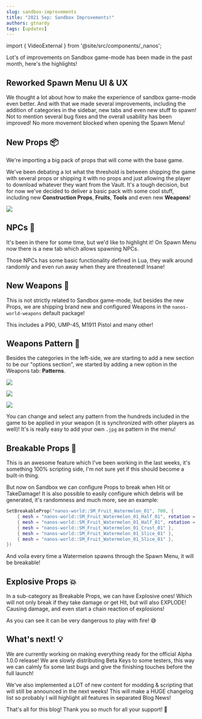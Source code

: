 ```yaml
---
slug: sandbox-improvements
title: "2021 Sep: Sandbox Improvements!"
authors: gtnardy
tags: [updates]
---
```


import { VideoExternal } from '@site/src/components/_nanos';

Lot's of improvements on Sandbox game-mode has been made in the past month, here's the highlights!

## Reworked Spawn Menu UI & UX

We thought a lot about how to make the experience of sandbox game-mode even better. And with that we made several improvements, including the addition of categories in the sidebar, new tabs and even new stuff to spawn! Not to mention several bug fixes and the overall usability has been improved! No more movement blocked when opening the Spawn Menu!

<VideoExternal path="/blog/sandbox-improvements/new-sandbox-ui.webm" />


## New Props 📦

We're importing a big pack of props that will come with the base game.

We've been debating a lot what the threshold is between shipping the game with several props or shipping it with no props and just allowing the player to download whatever they want from the Vault. It's a tough decision, but for now we've decided to deliver a basic pack with some cool stuff, including new **Construction Props**, **Fruits**, **Tools** and even new **Weapons**!

![](/img/blog/sandbox-improvements/new-props.jpg)


## NPCs 🤖

It's been in there for some time, but we'd like to highlight it! On Spawn Menu now there is a new tab which allows spawning NPCs.

Those NPCs has some basic functionality defined in Lua, they walk around randomly and even run away when they are threatened! Insane!

<VideoExternal path="/blog/sandbox-improvements/npcs.webm" />

## New Weapons  🔫

This is not strictly related to Sandbox game-mode, but besides the new Props, we are shipping brand new and configured Weapons in the `nanos-world-weapons` default package!

This includes a P90, UMP-45, M1911 Pistol and many other!

<VideoExternal path="/blog/sandbox-improvements/new-weapons.webm" />


## Weapons Pattern 🎨

Besides the categories in the left-side, we are starting to add a new section to be our "options section", we started by adding a new option in the Weapons tab: **Patterns**.

![](/img/blog/sandbox-improvements/weapon-pattern.jpg)

![](/img/blog/sandbox-improvements/weapon-pattern-floor.jpg)

![](/img/blog/sandbox-improvements/weapon-pattern-infernoo.jpg)

You can change and select any pattern from the hundreds included in the game to be applied in your weapon (it is synchronized with other players as well)! It's is really easy to add your own `.jpg` as pattern in the menu!

<VideoExternal path="/blog/sandbox-improvements/weapons-pattern.webm" />


## Breakable Props 🍉

This is an awesome feature which I've been working in the last weeks, it's something 100% scripting side, I'm not sure yet if this should become a built-in thing.

<VideoExternal path="/blog/sandbox-improvements/breakable-watermelon.webm" />

But now on Sandbox we can configure Props to break when Hit or TakeDamage! It is also possible to easily configure which debris will be generated, it's randomness and much more, see an example:

```lua
SetBreakableProp("nanos-world::SM_Fruit_Watermelon_01", 700, {
	{ mesh = "nanos-world::SM_Fruit_Watermelon_01_Half_01", rotation = Rotator() },
	{ mesh = "nanos-world::SM_Fruit_Watermelon_01_Half_01", rotation = Rotator(180, 0, 0) },
	{ mesh = "nanos-world::SM_Fruit_Watermelon_01_Crust_01" },
	{ mesh = "nanos-world::SM_Fruit_Watermelon_01_Slice_01" },
	{ mesh = "nanos-world::SM_Fruit_Watermelon_01_Slice_01" },
})
```

And voila every time a Watermelon spawns through the Spawn Menu, it will be breakable!


## Explosive Props 💥

In a sub-category as Breakable Props, we can have Explosive ones! Which will not only break if they take damage or get Hit, but will also EXPLODE! Causing damage, and even start a chain reaction of explosions!

<VideoExternal path="/blog/sandbox-improvements/chain-explosions.webm" />

<VideoExternal path="/blog/sandbox-improvements/gas-house-explosion.webm" />

<VideoExternal path="/blog/sandbox-improvements/gas-explosion-danger.webm" />

As you can see it can be very dangerous to play with fire! 😅


## What's next! 💡

We are currently working on making everything ready for the official Alpha 1.0.0 release! We are slowly distributing Beta Keys to some testers, this way we can calmly fix some last bugs and give the finishing touches before the full launch!

We've also implemented a LOT of new content for modding & scripting that will still be announced in the next weeks! This will make a HUGE changelog list so probably I will highlight all features in separated Blog News!

That's all for this blog! Thank you so much for all your support! 🥰

<VideoExternal path="/blog/sandbox-improvements/watch-teaser.webm" />
